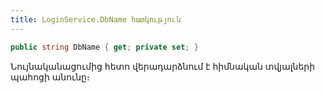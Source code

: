 ```yaml
---
title: LoginService.DbName հատկություն
---
```


```c#
public string DbName { get; private set; }
```

Նույնականացումից հետո վերադարձնում է հիմնական տվյալների պահոցի անունը։
